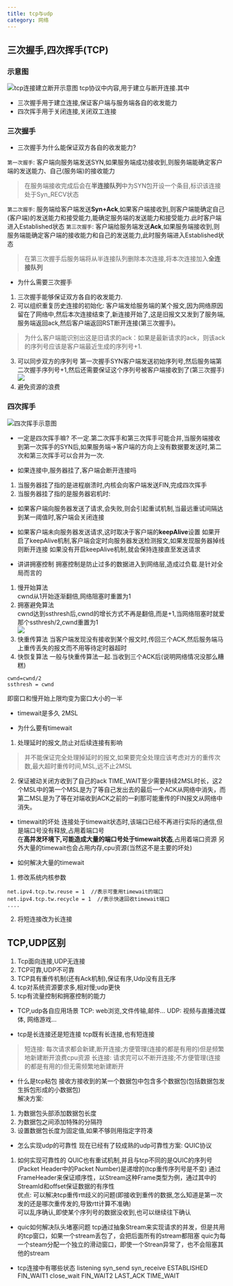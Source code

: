 ```yaml
---
title: tcp与udp
category: 网络
---
```

## 三次握手,四次挥手(TCP)
### 示意图
![tcp连接建立断开示意图](https://pic3.zhimg.com/80/v2-e8aaab48ff996e5cd8a5b39dc450bd6a_720w.webp)
tcp协议中内容,用于建立与断开连接.其中
- 三次握手用于建立连接,保证客户端与服务端各自的收发能力
- 四次挥手用于关闭连接,关闭双工连接
### 三次握手
- 三次握手为什么能保证双方各自的收发能力?

`第一次握手`: 客户端向服务端发送SYN,如果服务端成功接收到,则服务端能确定客户端的发送能力、自己(服务端)的接收能力
> 在服务端接收完成后会在**半连接队列**中为SYN包开设一个条目,标识该连接处于Syn_RECV状态

`第二次握手`: 服务端给客户端发送**Syn+Ack**,如果客户端接收到,则客户端能确定自己(客户端)的发送能力和接受能力,能确定服务端的发送能力和接受能力.此时客户端进入Established状态
`第三次握手`: 客户端给服务端发送**Ack**,如果服务端接收到,则服务端能确定客户端的接收能力和自己的发送能力,此时服务端进入Established状态
> 在第三次握手后服务端将从半连接队列删除本次连接,将本次连接加入**全连接队列**

- 为什么需要三次握手
1. 三次握手能够保证双方各自的收发能力.
2. 可以组织重复历史连接的初始化: 
客户端发给服务端的某个报文,因为网络原因留在了网络中,然后本次连接结束了,新连接开始了,这是旧报文又发到了服务端,服务端返回ack,然后客户端返回RST断开连接(第三次握手)。
> 为什么客户端能识别出这是旧请求的ack：如果是最新请求的ack，则该ack的序列号应该是客户端最近生成的序列号+1.
3. 可以同步双方的序列号
第一次握手SYN客户端发送初始序列号,然后服务端第二次握手序列号+1,然后还需要保证这个序列号被客户端接收到了(第三次握手)
![](https://img-blog.csdnimg.cn/dadf9a94328a4446b32ebabf1623c729.png)
4. 避免资源的浪费

### 四次挥手
![四次挥手示意图](https://pic3.zhimg.com/80/v2-629f51f6f535ebd7683f944707b21d1e_720w.webp)


- 一定是四次挥手嘛?
不一定.第二次挥手和第三次挥手可能合并,当服务端接收到第一次挥手的SYN后,如果服务端->客户端的方向上没有数据要发送时,第二次和第三次挥手可以合并为一次.

- 如果连接中,服务器挂了,客户端会断开连接吗
1. 当服务器挂了指的是进程崩溃时,内核会向客户端发送FIN,完成四次挥手
2. 当服务器挂了指的是服务器宕机时:
  - 如果客户端向服务器发送了请求,会失败,则会引起重试机制,当最远重试间隔达到某一阈值时,客户端会关闭连接
  - 如果客户端未向服务器发送请求,这时取决于客户端的**keepAlive**设置
  如果开启了keepAlive机制,客户端会定时向服务器发送检测报文,如果发现服务器掉线则断开连接
  如果没有开启keepAlive机制,就会保持连接直至发送请求
  
- 讲讲拥塞控制
拥塞控制是防止过多的数据进入到网络层,造成过负载.是针对全局而言的
1. 慢开始算法  
cwnd从1开始逐渐翻倍,网络阻塞时重置为1  
2. 拥塞避免算法  
cwnd达到ssthresh后,cwnd的增长方式不再是翻倍,而是+1,当网络阻塞时就爱那个ssthresh/2,cwnd重置为1  
![](https://pic3.zhimg.com/80/v2-f7db63b1f00cbd8170e1435616e06216_720w.webp)
3. 快重传算法
当客户端发现没有接收到某个报文时,传回三个ACK,然后服务端马上重传丢失的报文而不用等待定时器超时
4. 快恢复算法
一般与快重传算法一起.当收到三个ACK后(说明网络情况没那么糟糕)
```
cwnd=cwnd/2
ssthresh = cwnd
```
即窗口和慢开始上限均变为窗口大小的一半

- timewait是多久
2MSL

- 为什么要有timewait
1. 处理延时的报文,防止对后续连接有影响
> 并不能保证完全处理掉延时的报文,如果要完全处理应该考虑对方的重传次数,最大超时重传时间,MSL,远不止2MSL
2. 保证被动关闭方收到了自己的ack
TIME_WAIT至少需要持续2MSL时长，这2个MSL中的第一个MSL是为了等自己发出去的最后一个ACK从网络中消失，而第二MSL是为了等在对端收到ACK之前的一刹那可能重传的FIN报文从网络中消失。

- timewait的坏处
连接处于timewait状态时,该端口已经不再进行实际的通信,但是端口号没有释放,占用着端口号  
在**高并发环境下,可能造成大量的端口号处于timewait状态**,占用着端口资源
另外大量的timewait也会占用内存,cpu资源(当然这不是主要的坏处)

- 如何解决大量的timewait
1. 修改系统内核参数
```
net.ipv4.tcp.tw.reuse = 1  //表示可重用timewait的端口
net.ipv4.tcp.tw.recycle = 1  //表示快速回收timewait端口
....
```
2. 将短连接改为长连接

## TCP,UDP区别

1. Tcp面向连接,UDP无连接
2. TCP可靠,UDP不可靠
3. TCP具有重传机制(还有Ack机制),保证有序,Udp没有且无序
4. tcp对系统资源要求多,相对慢;udp更快
5. tcp有流量控制和拥塞控制的能力

- TCP,udp各自应用场景
TCP: web浏览,文件传输,邮件...
UDP: 视频与直播流媒体, 网络游戏...

- tcp是长连接还是短连接
tcp既有长连接,也有短连接
> 短连接: 每次请求都会新建,断开连接;方便管理(连接的都是有用的)但是频繁地新建断开浪费cpu资源
长连接: 请求完可以不断开连接;不方便管理(连接的都是有用的)但无需频繁地新建断开

- 什么是tcp粘包
接收方接收到的某一个数据包中包含多个数据包(包括数据包发生拆包形成的小数据包)  
解决方案:
1. 为数据包头部添加数据包长度
2. 为数据包之间添加特殊的分隔符
3. 设置数据包长度为固定值,如果不够则用指定字符凑

- 怎么实现udp的可靠性
现在已经有了较成熟的udp可靠性方案: QUIC协议
1. 如何实现可靠性的
QUIC也有重试机制,并且与tcp不同的是QUIC的序列号(Packet Header中的Packet Number)是递增的(tcp重传序列号是不变)
通过FrameHeader来保证顺序性，以Stream这种Frame类型为例，通过其中的StreamId和offset保证数据的有序性  
优点:
可以解决tcp重传rtt歧义的问题(即接收到重传的数据,怎么知道是第一次发的还是哪次重传发的,导致rtt计算不准确)  
可以乱序确认,即使某个序列号的数据没收到,也可以继续往下确认  

- quic如何解决队头堵塞问题
tcp通过抽象Stream来实现请求的并发，但是共用的tcp窗口，如果一个stream丢包了，会把后面所有的stream都阻塞
quic为每一个steam分配一个独立的滑动窗口，即使一个Strean异常了，也不会阻塞其他的stream

- tcp连接中有哪些状态
listening
syn_send
syn_receive
ESTABLISHED
FIN_WAIT1
close_wait
FIN_WAIT2
LAST_ACK
TIME_WAIT
